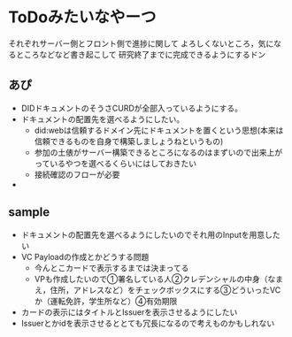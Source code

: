 # ToDoみたいなやーつ

それぞれサーバー側とフロント側で進捗に関して
よろしくないところ，気になるところなどなど書き起こして
研究終了までに完成できるようにするドン

## あぴ

- DIDドキュメントのそうさCURDが全部入っているようにする。
- ドキュメントの配置先を選べるようにしたい。
    - did:webは信頼するドメイン先にドキュメントを置くという思想(本来は信頼できるものを自身で構築しましょうねというもの)
    - 参加の土俵がサーバー構築できるところになるのはまずいので出来上がっているやつを選べるくらいにはしておきたい
    - 接続確認のフローが必要
- 

## sample

- ドキュメントの配置先を選べるようにしたいのでそれ用のInputを用意したい
- VC Payloadの作成とかどうする問題
    - 今んとこカードで表示するまでは決まってる
    - VPも作成したいので①署名している人②クレデンシャルの中身（なまえ，住所，アドレスなど）をチェックボックスにする③どういったVCか（運転免許，学生所など）④有効期限
- カードの表示にはタイトルとIssuerを表示させるようにしたい
- Issuerとかidを表示させるととても冗長になるので考えものかもしれない
